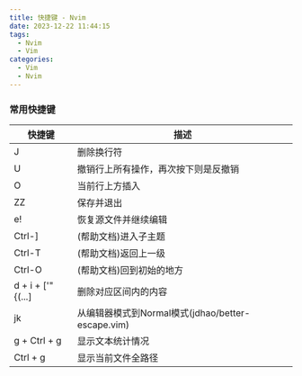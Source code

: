 ```yaml
---
title: 快捷键 - Nvim
date: 2023-12-22 11:44:15
tags:
  - Nvim
  - Vim
categories:
  - Vim
  - Nvim
---
```


### 常用快捷键

| 快捷键            | 描述                                              |
| ----------------- | ------------------------------------------------- |
| J                 | 删除换行符                                        |
| U                 | 撤销行上所有操作，再次按下则是反撤销              |
| O                 | 当前行上方插入                                    |
| ZZ                | 保存并退出                                        |
| e!                | 恢复源文件并继续编辑                              |
| Ctrl-]            | (帮助文档)进入子主题                              |
| Ctrl-T            | (帮助文档)返回上一级                              |
| Ctrl-O            | (帮助文档)回到初始的地方                          |
| d + i + ['"{(...] | 删除对应区间内的内容                              |
| jk                | 从编辑器模式到Normal模式(jdhao/better-escape.vim) |
| g + Ctrl + g      | 显示文本统计情况                                  |
| Ctrl + g          | 显示当前文件全路径                                |
